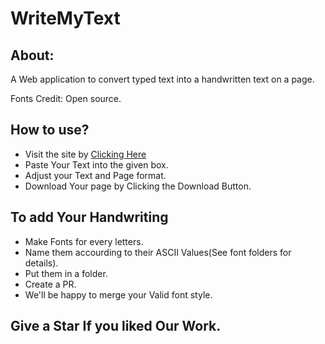 # WriteMyText

## About:
A Web application to convert typed text into a handwritten text on a page.

Fonts Credit: Open source.

## How to use?

- Visit the site by [Clicking Here](https://writemytext.herokuapp.com/)
- Paste Your Text into the given box.
- Adjust your Text and Page format.
- Download Your page by Clicking the Download Button.

## To add Your Handwriting
- Make Fonts for every letters.
- Name them accourding to their ASCII Values(See font folders for details).
- Put them in a folder.
- Create a PR.
- We'll be happy to merge your Valid font style.

## Give a Star If you liked Our Work.


##
